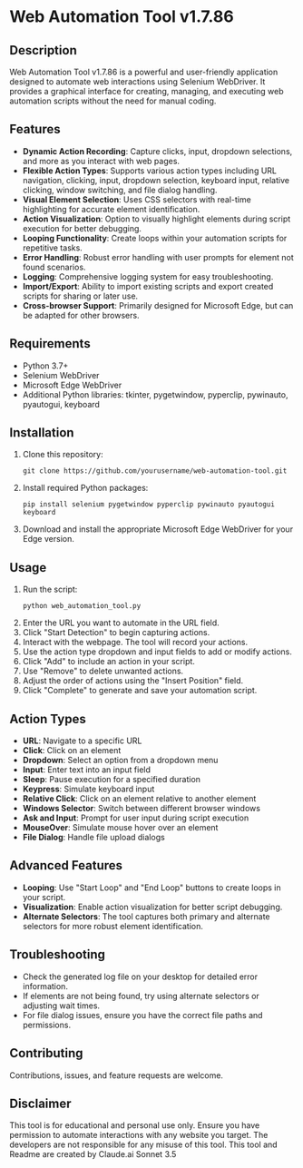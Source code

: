# Web Automation Tool v1.7.86

## Description

Web Automation Tool v1.7.86 is a powerful and user-friendly application designed to automate web interactions using Selenium WebDriver. It provides a graphical interface for creating, managing, and executing web automation scripts without the need for manual coding.

## Features

- **Dynamic Action Recording**: Capture clicks, input, dropdown selections, and more as you interact with web pages.
- **Flexible Action Types**: Supports various action types including URL navigation, clicking, input, dropdown selection, keyboard input, relative clicking, window switching, and file dialog handling.
- **Visual Element Selection**: Uses CSS selectors with real-time highlighting for accurate element identification.
- **Action Visualization**: Option to visually highlight elements during script execution for better debugging.
- **Looping Functionality**: Create loops within your automation scripts for repetitive tasks.
- **Error Handling**: Robust error handling with user prompts for element not found scenarios.
- **Logging**: Comprehensive logging system for easy troubleshooting.
- **Import/Export**: Ability to import existing scripts and export created scripts for sharing or later use.
- **Cross-browser Support**: Primarily designed for Microsoft Edge, but can be adapted for other browsers.

## Requirements

- Python 3.7+
- Selenium WebDriver
- Microsoft Edge WebDriver
- Additional Python libraries: tkinter, pygetwindow, pyperclip, pywinauto, pyautogui, keyboard

## Installation

1. Clone this repository:
   ```
   git clone https://github.com/yourusername/web-automation-tool.git
   ```
2. Install required Python packages:
   ```
   pip install selenium pygetwindow pyperclip pywinauto pyautogui keyboard
   ```
3. Download and install the appropriate Microsoft Edge WebDriver for your Edge version.

## Usage

1. Run the script:
   ```
   python web_automation_tool.py
   ```
2. Enter the URL you want to automate in the URL field.
3. Click "Start Detection" to begin capturing actions.
4. Interact with the webpage. The tool will record your actions.
5. Use the action type dropdown and input fields to add or modify actions.
6. Click "Add" to include an action in your script.
7. Use "Remove" to delete unwanted actions.
8. Adjust the order of actions using the "Insert Position" field.
9. Click "Complete" to generate and save your automation script.

## Action Types

- **URL**: Navigate to a specific URL
- **Click**: Click on an element
- **Dropdown**: Select an option from a dropdown menu
- **Input**: Enter text into an input field
- **Sleep**: Pause execution for a specified duration
- **Keypress**: Simulate keyboard input
- **Relative Click**: Click on an element relative to another element
- **Windows Selector**: Switch between different browser windows
- **Ask and Input**: Prompt for user input during script execution
- **MouseOver**: Simulate mouse hover over an element
- **File Dialog**: Handle file upload dialogs

## Advanced Features

- **Looping**: Use "Start Loop" and "End Loop" buttons to create loops in your script.
- **Visualization**: Enable action visualization for better script debugging.
- **Alternate Selectors**: The tool captures both primary and alternate selectors for more robust element identification.

## Troubleshooting

- Check the generated log file on your desktop for detailed error information.
- If elements are not being found, try using alternate selectors or adjusting wait times.
- For file dialog issues, ensure you have the correct file paths and permissions.

## Contributing

Contributions, issues, and feature requests are welcome.

## Disclaimer

This tool is for educational and personal use only. Ensure you have permission to automate interactions with any website you target. The developers are not responsible for any misuse of this tool.
This tool and Readme are created by Claude.ai Sonnet 3.5
